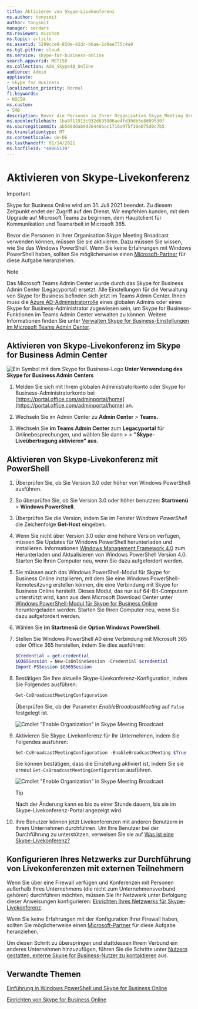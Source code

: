 ```yaml
---
title: Aktivieren von Skype-Livekonferenz
ms.author: tonysmit
author: tonysmit
manager: serdars
ms.reviewer: micchan
ms.topic: article
ms.assetid: 5299cce0-850e-42dc-b6ae-2d0ee775c4a9
ms.tgt.pltfrm: cloud
ms.service: skype-for-business-online
search.appverid: MET150
ms.collection: Adm_Skype4B_Online
audience: Admin
appliesto:
- Skype for Business
localization_priority: Normal
f1.keywords:
- NOCSH
ms.custom:
- SMB
description: Bevor die Personen in Ihrer Organisation Skype Meeting Broadcast verwenden können, müssen Sie sie aktivieren. Dazu müssen Sie wissen, wie Sie das Windows PowerShell. Wenn Sie nicht wissen, Windows PowerShell, ziehen Sie die Einstellung eines Microsoft-Partners in Betracht, um diesen Schritt für Sie zu unternehmen.
ms.openlocfilehash: 1ba8f11913c932d695806ae4fd30db5e8609530f
ms.sourcegitcommit: ab566ddab9d26440bac1716a975f30e075d0c7b5
ms.translationtype: MT
ms.contentlocale: de-DE
ms.lasthandoff: 01/14/2021
ms.locfileid: "49865139"
---
```

# <a name="enable-skype-meeting-broadcast"></a>Aktivieren von Skype-Livekonferenz

> [!IMPORTANT]
> Skype for Business Online wird am 31. Juli 2021 beendet. Zu diesem Zeitpunkt endet der Zugriff auf den Dienst. Wir empfehlen kunden, mit dem Upgrade auf Microsoft Teams zu beginnen, dem Hauptclient für Kommunikation und Teamarbeit in Microsoft 365.

Bevor die Personen in Ihrer Organisation Skype Meeting Broadcast verwenden können, müssen Sie sie aktivieren. Dazu müssen Sie wissen, wie Sie das Windows PowerShell. Wenn Sie keine Erfahrungen mit Windows PowerShell haben, sollten Sie möglicherweise einen [Microsoft-Partner](https://go.microsoft.com/fwlink/?linkid=391089) für diese Aufgabe heranziehen.



> [!NOTE]
> Das Microsoft Teams Admin Center wurde durch das Skype for Business Admin Center (Legacyportal) ersetzt. Alle Einstellungen für die Verwaltung von Skype for Business befinden sich jetzt im Teams Admin Center. Ihnen muss die [Azure AD-Administratorrolle](https://docs.microsoft.com/azure/active-directory/roles/permissions-reference) eines globalen Admins oder eines Skype for Business-Administrator zugewiesen sein, um Skype for Business-Funktionen im Teams Admin Center verwalten zu können. Weitere Informationen finden Sie unter [Verwalten Skype for Business-Einstellungen im Microsoft Teams Admin Center](https://docs.microsoft.com/MicrosoftTeams/skype-for-business-settings?toc=/skypeforbusiness/sfbotoc/toc.json&bc=/skypeforbusiness/breadcrumb/toc.json).

  
## <a name="enable-skype-meeting-broadcast-using-the-skype-for-business-admin-center"></a>Aktivieren von Skype-Livekonferenz im Skype for Business Admin Center

![Ein Symbol mit dem Skype for Business-Logo](../images/sfb-logo-30x30.png) **Unter Verwendung des Skype for Business Admin Centers**

1. Melden Sie sich mit Ihrem globalen Administratorkonto oder Skype for Business-Administratorkonto bei [https://portal.office.com/adminportal/home](https://portal.office.com/adminportal/home) an.
    
2. Wechseln Sie im Admin Center zu **Admin Center**  >  **Teams.**
    
3. Wechseln Sie **im Teams Admin Center** zum **Legacyportal** für Onlinebesprechungen, und wählen Sie dann  >    >   **"Skype-Liveübertragung aktivieren" aus.**
    
## <a name="enable-skype-meeting-broadcast-using-powershell"></a>Aktivieren von Skype-Livekonferenz mit PowerShell

1. Überprüfen Sie, ob Sie Version 3.0 oder höher von Windows PowerShell ausführen.
    
2. So überprüfen Sie, ob Sie Version 3.0 oder höher benutzen: **Startmenü** > **Windows PowerShell**.
    
3. Überprüfen Sie die Version, indem Sie im Fenster _Windows PowerShell_ die Zeichenfolge **Get-Host** eingeben.
    
4. Wenn Sie nicht über Version 3.0 oder eine höhere Version verfügen, müssen Sie Updates für Windows PowerShell herunterladen und installieren. Informationen [Windows Management Framework 4.0](https://go.microsoft.com/fwlink/?LinkId=716845) zum Herunterladen und Aktualisieren von Windows PowerShell Version 4.0. Starten Sie Ihren Computer neu, wenn Sie dazu aufgefordert werden.
    
5. Sie müssen auch das Windows PowerShell-Modul für Skype for Business Online installieren, mit dem Sie eine Windows PowerShell-Remotesitzung erstellen können, die eine Verbindung mit Skype for Business Online herstellt. Dieses Modul, das nur auf 64-Bit-Computern unterstützt wird, kann aus dem Microsoft Download Center unter [Windows PowerShell-Modul für Skype for Business Online](https://go.microsoft.com/fwlink/?LinkId=294688) heruntergeladen werden. Starten Sie Ihren Computer neu, wenn Sie dazu aufgefordert werden.
    
6. Wählen Sie **im Startmenü** die **Option Windows PowerShell.**
    
7. Stellen  Sie Windows PowerShell A0 eine Verbindung mit Microsoft 365 oder Office 365 herstellen, indem Sie dies ausführen:
    
   ```PowerShell
   $Credential = get-credential
   $O365Session = New-CsOnlineSession -Credential $credential
   Import-PSSession $O365Session
   ```

8. Bestätigen Sie Ihre aktuelle Skype-Livekonferenz-Konfiguration, indem Sie Folgendes ausführen:
    
   ```PowerShell
   Get-CsBroadcastMeetingConfiguration
   ```

    Überprüfen Sie, ob der Parameter  _EnableBroadcastMeeting_ auf `False` festgelegt ist.
    
     ![Cmdlet "Enable Organization" in Skype Meeting Broadcast](../images/44abe30d-d3df-4ca9-9761-603a7ff78723.png)
  
9. Aktivieren Sie Skype-Livekonferenz für Ihr Unternehmen, indem Sie Folgendes ausführen:
    
   ```PowerShell
   Set-CsBroadcastMeetingConfiguration -EnableBroadcastMeeting $True
   ```

    Sie können bestätigen, dass die Einstellung aktiviert ist, indem Sie sie erneut  `Get-CsBroadcastMeetingConfiguration` ausführen.
    
     ![Cmdlet "Enable Organization" in Skype Meeting Broadcast](../images/788515f0-32c9-415a-9235-6bfbe095e6f3.png)
  
    > [!TIP]
    > Nach der Änderung kann es bis zu einer Stunde dauern, bis sie im Skype-Livekonferenz-Portal angezeigt wird. 
  
10. Ihre Benutzer können jetzt Livekonferenzen mit anderen Benutzern in Ihrem Unternehmen durchführen. Um Ihre Benutzer bei der Durchführung zu unterstützen, verweisen Sie sie auf [Was ist eine Skype-Livekonferenz?](https://support.office.com/article/c472c76b-21f1-4e4b-ab58-329a6c33757d)
    
## <a name="configure-your-network-to-broadcast-meetings-with-external-attendees"></a>Konfigurieren Ihres Netzwerks zur Durchführung von Livekonferenzen mit externen Teilnehmern

Wenn Sie über eine Firewall verfügen und Konferenzen mit Personen außerhalb Ihres Unternehmens (die nicht zum Unternehmensverbund gehören) durchführen möchten, müssen Sie Ihr Netzwerk unter Befolgung dieser Anweisungen konfigurieren: [Einrichten Ihres Netzwerks für Skype-Livekonferenz](set-up-your-network-for-skype-meeting-broadcast.md). 
  
Wenn Sie keine Erfahrungen mit der Konfiguration Ihrer Firewall haben, sollten Sie möglicherweise einen [Microsoft-Partner](https://go.microsoft.com/fwlink/?linkid=391089) für diese Aufgabe heranziehen.
  
Um diesen Schritt zu überspringen und stattdessen Ihrem Verbund ein anderes Unternehmen hinzuzufügen, führen Sie die Schritte unter [Nutzern gestatten, externe Skype for Business-Nutzer zu kontaktieren](../set-up-skype-for-business-online/allow-users-to-contact-external-skype-for-business-users.md) aus. 
  
## <a name="related-topics"></a>Verwandte Themen

[Einführung in Windows PowerShell und Skype for Business Online](https://go.microsoft.com/fwlink/?LinkId=525039)
  
[Einrichten von Skype for Business Online](../set-up-skype-for-business-online/set-up-skype-for-business-online.md)

  
 

